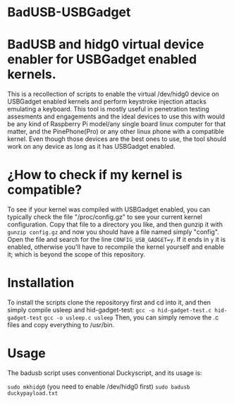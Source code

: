 # BadUSB-USBGadget

# BadUSB and hidg0 virtual device enabler for USBGadget enabled kernels.

This is a recollection of scripts to enable the virtual /dev/hidg0 device on USBGadget enabled kernels and perform keystroke injection attacks emulating a keyboard. This tool is mostly useful in penetration testing assesments and engagements and the ideal devices to use this with would be any kind of Raspberry Pi model/any single board linux computer for that matter, and the PinePhone(Pro) or any other linux phone with a compatible kernel.
Even though those devices are the best ones to use, the tool should work on any device as long as it has USBGadget enabled.


# ¿How to check if my kernel is compatible?

To see if your kernel was compiled with USBGadget enabled, you can typically check the file "/proc/config.gz" to see your current kernel configuration.
Copy that file to a directory you like, and then gunzip it with `gunzip config.gz` and now you should have a file named simply "config". Open the file and search for the line `CONFIG_USB_GADGET=y`. If it ends in `y` it is enabled, otherwise you'll have to recompile the kernel yourself and enable it; which is beyond the scope of this repository.


# Installation

To install the scripts clone the repositoryy first and cd into it, and then simply compile usleep and hid-gadget-test:
`gcc -o hid-gadget-test.c hid-gadget-test`
`gcc -o usleep.c usleep`
Then, you can simply remove the .c files and copy everything to /usr/bin.


# Usage

The badusb script uses conventional Duckyscript, and its usage is:

`sudo mkhidg0` (you need to enable /dev/hidg0 first)
`sudo badusb duckypayload.txt`
